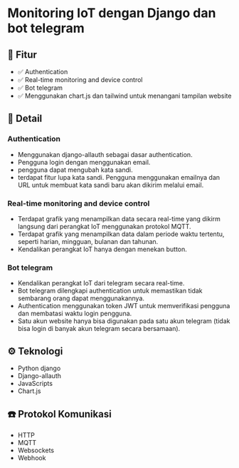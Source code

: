 # Monitoring IoT dengan Django dan bot telegram
## 📌 Fitur 
- ✅ Authentication 
- ✅ Real-time monitoring and device control
- ✅ Bot telegram
- ✅ Menggunakan chart.js dan tailwind untuk menangani tampilan website

## 📑 Detail
### Authentication
- Menggunakan django-allauth sebagai dasar authentication. 
- Pengguna login dengan menggunakan email.
- pengguna dapat mengubah kata sandi.
- terdapat fitur lupa kata sandi. Pengguna menggunakan emailnya dan URL untuk membuat kata sandi baru akan dikirim melalui email.

### Real-time monitoring and device control
- Terdapat grafik yang menampilkan data secara real-time yang dikirm langsung dari perangkat IoT menggunakan protokol MQTT.
- Terdapat grafik yang menampilkan data dalam periode waktu tertentu, seperti harian, mingguan, bulanan dan tahunan.
- Kendalikan perangkat IoT hanya dengan menekan button.

### Bot telegram
- Kendalikan perangkat IoT dari telegram secara real-time.
- Bot telegram dilengkapi authentication untuk memastikan tidak sembarang orang dapat menggunakannya.
- Authentication menggunakan token JWT untuk memverifikasi pengguna dan membatasi waktu login pengguna.
- Satu akun website hanya bisa digunakan pada satu akun telegram (tidak bisa login di banyak akun telegram secara bersamaan).

## ⚙️ Teknologi
- Python django
- Django-allauth
- JavaScripts
- Chart.js

## ☎️ Protokol Komunikasi
- HTTP
- MQTT
- Websockets
- Webhook
